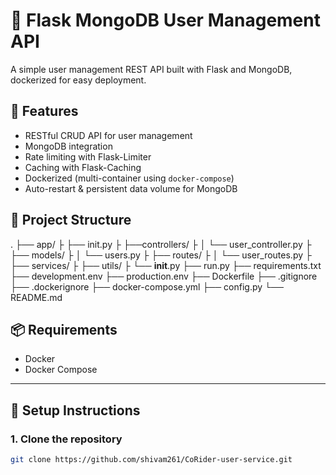 # 🐍 Flask MongoDB User Management API

A simple user management REST API built with Flask and MongoDB, dockerized for easy deployment.

## 🚀 Features

- RESTful CRUD API for user management
- MongoDB integration
- Rate limiting with Flask-Limiter
- Caching with Flask-Caching
- Dockerized (multi-container using `docker-compose`)
- Auto-restart & persistent data volume for MongoDB

## 🧱 Project Structure
.
├── app/
├ ├── init.py
├ ├──controllers/
├ │ └── user_controller.py
├ ├── models/
├ │ └── users.py
├ ├── routes/
├ │ └── user_routes.py
├ ├── services/
├ ├── utils/
├ └── __init__.py
├── run.py
├── requirements.txt
├── development.env
├── production.env
├── Dockerfile
├── .gitignore
├── .dockerignore
├── docker-compose.yml
├── config.py
└── README.md
## 📦 Requirements

- Docker
- Docker Compose

---

## 🔧 Setup Instructions

### 1. Clone the repository

```bash
git clone https://github.com/shivam261/CoRider-user-service.git


